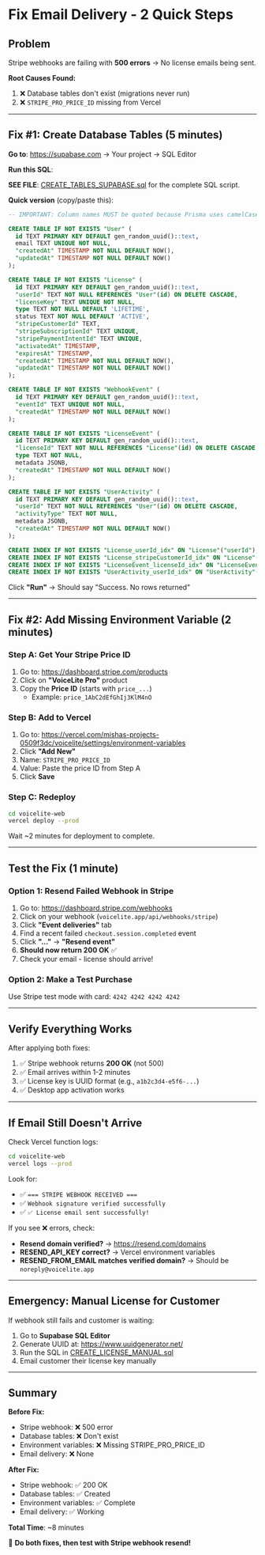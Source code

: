 # Fix Email Delivery - 2 Quick Steps

## Problem
Stripe webhooks are failing with **500 errors** → No license emails being sent.

**Root Causes Found:**
1. ❌ Database tables don't exist (migrations never run)
2. ❌ `STRIPE_PRO_PRICE_ID` missing from Vercel

---

## Fix #1: Create Database Tables (5 minutes)

**Go to**: https://supabase.com → Your project → SQL Editor

**Run this SQL**:

**SEE FILE**: [CREATE_TABLES_SUPABASE.sql](./CREATE_TABLES_SUPABASE.sql) for the complete SQL script.

**Quick version** (copy/paste this):

```sql
-- IMPORTANT: Column names MUST be quoted because Prisma uses camelCase!

CREATE TABLE IF NOT EXISTS "User" (
  id TEXT PRIMARY KEY DEFAULT gen_random_uuid()::text,
  email TEXT UNIQUE NOT NULL,
  "createdAt" TIMESTAMP NOT NULL DEFAULT NOW(),
  "updatedAt" TIMESTAMP NOT NULL DEFAULT NOW()
);

CREATE TABLE IF NOT EXISTS "License" (
  id TEXT PRIMARY KEY DEFAULT gen_random_uuid()::text,
  "userId" TEXT NOT NULL REFERENCES "User"(id) ON DELETE CASCADE,
  "licenseKey" TEXT UNIQUE NOT NULL,
  type TEXT NOT NULL DEFAULT 'LIFETIME',
  status TEXT NOT NULL DEFAULT 'ACTIVE',
  "stripeCustomerId" TEXT,
  "stripeSubscriptionId" TEXT UNIQUE,
  "stripePaymentIntentId" TEXT UNIQUE,
  "activatedAt" TIMESTAMP,
  "expiresAt" TIMESTAMP,
  "createdAt" TIMESTAMP NOT NULL DEFAULT NOW(),
  "updatedAt" TIMESTAMP NOT NULL DEFAULT NOW()
);

CREATE TABLE IF NOT EXISTS "WebhookEvent" (
  id TEXT PRIMARY KEY DEFAULT gen_random_uuid()::text,
  "eventId" TEXT UNIQUE NOT NULL,
  "createdAt" TIMESTAMP NOT NULL DEFAULT NOW()
);

CREATE TABLE IF NOT EXISTS "LicenseEvent" (
  id TEXT PRIMARY KEY DEFAULT gen_random_uuid()::text,
  "licenseId" TEXT NOT NULL REFERENCES "License"(id) ON DELETE CASCADE,
  type TEXT NOT NULL,
  metadata JSONB,
  "createdAt" TIMESTAMP NOT NULL DEFAULT NOW()
);

CREATE TABLE IF NOT EXISTS "UserActivity" (
  id TEXT PRIMARY KEY DEFAULT gen_random_uuid()::text,
  "userId" TEXT NOT NULL REFERENCES "User"(id) ON DELETE CASCADE,
  "activityType" TEXT NOT NULL,
  metadata JSONB,
  "createdAt" TIMESTAMP NOT NULL DEFAULT NOW()
);

CREATE INDEX IF NOT EXISTS "License_userId_idx" ON "License"("userId");
CREATE INDEX IF NOT EXISTS "License_stripeCustomerId_idx" ON "License"("stripeCustomerId");
CREATE INDEX IF NOT EXISTS "LicenseEvent_licenseId_idx" ON "LicenseEvent"("licenseId");
CREATE INDEX IF NOT EXISTS "UserActivity_userId_idx" ON "UserActivity"("userId");
```

Click **"Run"** → Should say "Success. No rows returned"

---

## Fix #2: Add Missing Environment Variable (2 minutes)

### Step A: Get Your Stripe Price ID

1. Go to: https://dashboard.stripe.com/products
2. Click on **"VoiceLite Pro"** product
3. Copy the **Price ID** (starts with `price_...`)
   - Example: `price_1AbC2dEfGhIj3KlM4nO`

### Step B: Add to Vercel

1. Go to: https://vercel.com/mishas-projects-0509f3dc/voicelite/settings/environment-variables
2. Click **"Add New"**
3. Name: `STRIPE_PRO_PRICE_ID`
4. Value: Paste the price ID from Step A
5. Click **Save**

### Step C: Redeploy

```bash
cd voicelite-web
vercel deploy --prod
```

Wait ~2 minutes for deployment to complete.

---

## Test the Fix (1 minute)

### Option 1: Resend Failed Webhook in Stripe

1. Go to: https://dashboard.stripe.com/webhooks
2. Click on your webhook (`voicelite.app/api/webhooks/stripe`)
3. Click **"Event deliveries"** tab
4. Find a recent failed `checkout.session.completed` event
5. Click **"..."** → **"Resend event"**
6. **Should now return 200 OK** ✅
7. Check your email - license should arrive!

### Option 2: Make a Test Purchase

Use Stripe test mode with card: `4242 4242 4242 4242`

---

## Verify Everything Works

After applying both fixes:

1. ✅ Stripe webhook returns **200 OK** (not 500)
2. ✅ Email arrives within 1-2 minutes
3. ✅ License key is UUID format (e.g., `a1b2c3d4-e5f6-...`)
4. ✅ Desktop app activation works

---

## If Email Still Doesn't Arrive

Check Vercel function logs:

```bash
cd voicelite-web
vercel logs --prod
```

Look for:
- ✅ `=== STRIPE WEBHOOK RECEIVED ===`
- ✅ `Webhook signature verified successfully`
- ✅ `✅ License email sent successfully!`

If you see ❌ errors, check:
- **Resend domain verified?** → https://resend.com/domains
- **RESEND_API_KEY correct?** → Vercel environment variables
- **RESEND_FROM_EMAIL matches verified domain?** → Should be `noreply@voicelite.app`

---

## Emergency: Manual License for Customer

If webhook still fails and customer is waiting:

1. Go to **Supabase SQL Editor**
2. Generate UUID at: https://www.uuidgenerator.net/
3. Run the SQL in [CREATE_LICENSE_MANUAL.sql](./CREATE_LICENSE_MANUAL.sql)
4. Email customer their license key manually

---

## Summary

**Before Fix:**
- Stripe webhook: ❌ 500 error
- Database tables: ❌ Don't exist
- Environment variables: ❌ Missing STRIPE_PRO_PRICE_ID
- Email delivery: ❌ None

**After Fix:**
- Stripe webhook: ✅ 200 OK
- Database tables: ✅ Created
- Environment variables: ✅ Complete
- Email delivery: ✅ Working

**Total Time**: ~8 minutes

🎯 **Do both fixes, then test with Stripe webhook resend!**
